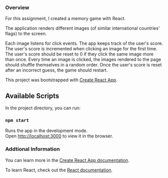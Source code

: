 
### Overview

For this assignment, I created a memory game with React.  

The application renders different images (of similar international countries' flags) to the screen.  

Each image listens for click events. The app keeps track of the user's score. The user's score is incremented when clicking an image for the first time. The user's score should be reset to 0 if they click the same image more than once. Every time an image is clicked, the images rendered to the page should shuffle themselves in a random order. Once the user's score is reset after an incorrect guess, the game should restart.

This project was bootstrapped with [Create React App](https://github.com/facebook/create-react-app).  

## Available Scripts

In the project directory, you can run:

### `npm start`

Runs the app in the development mode.<br> 
Open [http://localhost:3000](http://localhost:3000) to view it in the browser.

### Addtional Information

You can learn more in the [Create React App documentation](https://facebook.github.io/create-react-app/docs/getting-started).

To learn React, check out the [React documentation](https://reactjs.org/).
